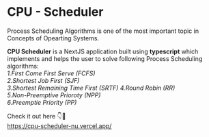 # CPU - Scheduler  

Process Scheduling Algorithms is one of the most important topic in Concepts of Opearting Systems.  

**CPU Scheduler** is a NextJS application built using **typescript** which implements and helps the user to solve following Process Scheduling algorithms:  
*1.First Come First Serve (FCFS)  
2.Shortest Job First (SJF)  
3.Shortest Remaining Time First (SRTF)
4.Round Robin (RR)  
5.Non-Preemptive Prioroty (NPP)  
6.Preemptie Priority (PP)*  

Check it out here 👇🤩  
https://cpu-scheduler-nu.vercel.app/

